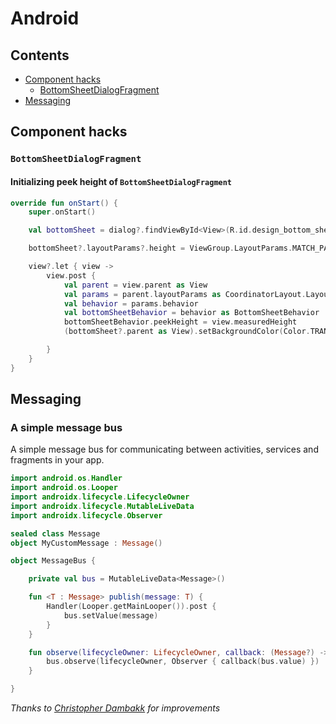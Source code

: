 # Android

## Contents

* [Component hacks](#component_hacks)
  * [BottomSheetDialogFragment](#bottomsheetdialogfragment)
* [Messaging](#messaging)

## Component hacks
### `BottomSheetDialogFragment`

#### Initializing peek height of `BottomSheetDialogFragment`

```kotlin
override fun onStart() {
    super.onStart()

    val bottomSheet = dialog?.findViewById<View>(R.id.design_bottom_sheet)

    bottomSheet?.layoutParams?.height = ViewGroup.LayoutParams.MATCH_PARENT

    view?.let { view ->
        view.post {
            val parent = view.parent as View
            val params = parent.layoutParams as CoordinatorLayout.LayoutParams
            val behavior = params.behavior
            val bottomSheetBehavior = behavior as BottomSheetBehavior
            bottomSheetBehavior.peekHeight = view.measuredHeight
            (bottomSheet?.parent as View).setBackgroundColor(Color.TRANSPARENT)

        }
    }
}
```

## Messaging

### A simple message bus

A simple message bus for communicating between activities, services and fragments in your app. 

```kotlin
import android.os.Handler
import android.os.Looper
import androidx.lifecycle.LifecycleOwner
import androidx.lifecycle.MutableLiveData
import androidx.lifecycle.Observer

sealed class Message
object MyCustomMessage : Message()

object MessageBus {

    private val bus = MutableLiveData<Message>()

    fun <T : Message> publish(message: T) {
        Handler(Looper.getMainLooper()).post {
            bus.setValue(message)
        }
    }

    fun observe(lifecycleOwner: LifecycleOwner, callback: (Message?) -> Unit) {
        bus.observe(lifecycleOwner, Observer { callback(bus.value) })
    }

}

```
_Thanks to [Christopher Dambakk](https://github.com/Dambakk) for improvements_

